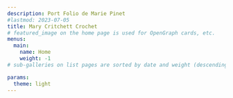 ```yaml
---
description: Port Folio de Marie Pinet 
#lastmod: 2023-07-05
title: Mary Critchett Crochet
# featured_image on the home page is used for OpenGraph cards, etc.
menus:
  main:
    name: Home
    weight: -1
# sub-galleries on list pages are sorted by date and weight (descending)

params:
  theme: light
---
```

